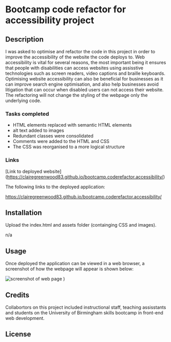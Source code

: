 # Bootcamp code refactor for accessibility project

## Description

I was asked to optimise and refactor the code in this project in order to improve the accessibility of the website the code deploys to. Web accessibility is vital for several reasons, the most important being it ensures that people with disabilities can access websites using assisstive technologies such as screen readers, video captions and braille keyboards. Optimising website accessibility can also be beneficial for businesses as it can improve search engine optimisation, and also help businesses avoid litigation that can occur when disabled users can not access their website. The refactoring will not change the styling of the webpage only the underlying code. 

### Tasks completed

* HTML elements replaced with semantic HTML elements
* alt text added to images
* Redundant classes were consolidated 
* Comments were added to the HTML and CSS
* The CSS was reorganised to a more logical structure

### Links

[Link to deployed website] (https://clairegreenwood83.github.io/bootcamp.coderefactor.accessibility/)

The following links to the deployed application:

https://clairegreenwood83.github.io/bootcamp.coderefactor.accessibility/


## Installation

Upload the index.html and assets folder (containging CSS and images).

n/a

## Usage 

Once deployed the application can be viewed in a web browser, a screenshot of how the webpage will appear is shown below:

![screenshot of web page )](https://user-images.githubusercontent.com/118351853/205641866-43984c6c-306f-443a-ae11-39b072fba326.png)


## Credits

Collabortors on this project included instructional staff, teaching assisstants and students on the University of Birmingham skills bootcamp in front-end web development. 

## License 
